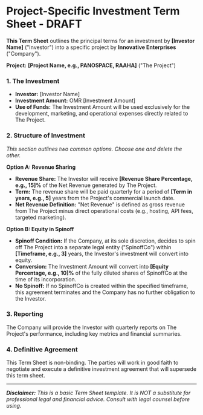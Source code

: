 # Project-Specific Investment Term Sheet - DRAFT

**This Term Sheet** outlines the principal terms for an investment by **[Investor Name]** ("Investor") into a specific project by **Innovative Enterprises** ("Company").

**Project:** **[Project Name, e.g., PANOSPACE, RAAHA]** ("The Project")

### 1. The Investment
- **Investor:** [Investor Name]
- **Investment Amount:** OMR [Investment Amount]
- **Use of Funds:** The Investment Amount will be used exclusively for the development, marketing, and operational expenses directly related to The Project.

### 2. Structure of Investment
*This section outlines two common options. Choose one and delete the other.*

**Option A: Revenue Sharing**
- **Revenue Share:** The Investor will receive **[Revenue Share Percentage, e.g., 15]%** of the Net Revenue generated by The Project.
- **Term:** The revenue share will be paid quarterly for a period of **[Term in years, e.g., 5]** years from the Project's commercial launch date.
- **Net Revenue Definition:** "Net Revenue" is defined as gross revenue from The Project minus direct operational costs (e.g., hosting, API fees, targeted marketing).

**Option B: Equity in Spinoff**
- **Spinoff Condition:** If the Company, at its sole discretion, decides to spin off The Project into a separate legal entity ("SpinoffCo") within **[Timeframe, e.g., 3]** years, the Investor's investment will convert into equity.
- **Conversion:** The Investment Amount will convert into **[Equity Percentage, e.g., 10]%** of the fully diluted shares of SpinoffCo at the time of its incorporation.
- **No Spinoff:** If no SpinoffCo is created within the specified timeframe, this agreement terminates and the Company has no further obligation to the Investor.

### 3. Reporting
The Company will provide the Investor with quarterly reports on The Project's performance, including key metrics and financial summaries.

### 4. Definitive Agreement
This Term Sheet is non-binding. The parties will work in good faith to negotiate and execute a definitive investment agreement that will supersede this term sheet.

---
***Disclaimer:** This is a basic Term Sheet template. It is NOT a substitute for professional legal and financial advice. Consult with legal counsel before using.*